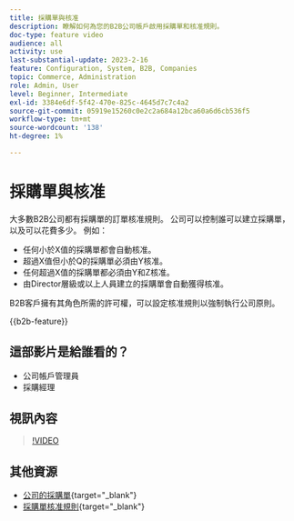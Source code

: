 ```yaml
---
title: 採購單與核准
description: 瞭解如何為您的B2B公司帳戶啟用採購單和核准規則。
doc-type: feature video
audience: all
activity: use
last-substantial-update: 2023-2-16
feature: Configuration, System, B2B, Companies
topic: Commerce, Administration
role: Admin, User
level: Beginner, Intermediate
exl-id: 3384e6df-5f42-470e-825c-4645d7c7c4a2
source-git-commit: 05919e15260c0e2c2a684a12bca60a6d6cb536f5
workflow-type: tm+mt
source-wordcount: '138'
ht-degree: 1%

---
```


# 採購單與核准

大多數B2B公司都有採購單的訂單核准規則。 公司可以控制誰可以建立採購單，以及可以花費多少。 例如：

- 任何小於X值的採購單都會自動核准。
- 超過X值但小於Q的採購單必須由Y核准。
- 任何超過X值的採購單都必須由Y和Z核准。
- 由Director層級或以上人員建立的採購單會自動獲得核准。

B2B客戶擁有其角色所需的許可權，可以設定核准規則以強制執行公司原則。

{{b2b-feature}}

## 這部影片是給誰看的？

- 公司帳戶管理員
- 採購經理

## 視訊內容

>[!VIDEO](https://video.tv.adobe.com/v/344450?quality=12&learn=on)

## 其他資源

- [公司的採購單](https://experienceleague.adobe.com/docs/commerce-admin/b2b/purchase-orders/purchase-order-flow.html?lang=zh-Hant){target="_blank"}
- [採購單核准規則](https://experienceleague.adobe.com/docs/commerce-admin/b2b/purchase-orders/account-dashboard-approval-rules.html?lang=zh-Hant){target="_blank"}
